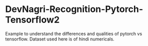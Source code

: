 # DevNagri-Recognition-Pytorch-Tensorflow2
Example to understand the differences and qualities of pytorch vs tensorflow. Dataset used here is of hindi numericals.
